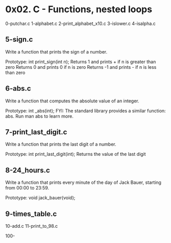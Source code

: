 # 0x02. C - Functions, nested loops

0-putchar.c 
1-alphabet.c 
2-print_alphabet_x10.c 
3-islower.c 
4-isalpha.c 
## 5-sign.c 

Write a function that prints the sign of a number.

Prototype: int print_sign(int n);
Returns 1 and prints + if n is greater than zero
Returns 0 and prints 0 if n is zero
Returns -1 and prints - if n is less than zero

## 6-abs.c 

Write a function that computes the absolute value of an integer.

Prototype: int _abs(int);
FYI: The standard library provides a similar function: abs. Run man abs to learn more.

## 7-print_last_digit.c 

Write a function that prints the last digit of a number.

Prototype: int print_last_digit(int);
Returns the value of the last digit

## 8-24_hours.c 

Write a function that prints every minute of the day of Jack Bauer, starting from 00:00 to 23:59.

Prototype: void jack_bauer(void);

## 9-times_table.c 
10-add.c 
11-print_to_98.c 

100-
